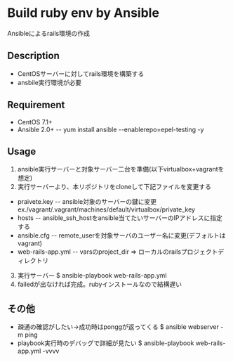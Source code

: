 # Build ruby env by Ansible
Ansibleによるrails環境の作成

## Description
- CentOSサーバーに対してrails環境を構築する
- ansbile実行環境が必要

## Requirement
- CentOS  7.1+
- Ansible 2.0+
-- yum install ansible --enablerepo=epel-testing -y

## Usage
1. ansible実行サーバーと対象サーバー二台を準備(以下virtualbox+vagrantを想定)
2. 実行サーバーより、本リポジトリをcloneして下記ファイルを変更する
- praivete.key
-- ansible対象のサーバーの鍵に変更 ex./vagrant/.vagrant/machines/default/virtualbox/private_key
- hosts
-- ansible_ssh_hostをansible当てたいサーバーのIPアドレスに指定する
- ansible.cfg
-- remote_userを対象サーバのユーザー名に変更(デフォルトはvagrant)
- web-rails-app.yml
-- varsのproject_dir => ローカルのrailsプロジェクトディレクトリ
3. 実行サーバー
$ ansible-playbook web-rails-app.yml
4. failedが出なければ完成。rubyインストールなので結構遅い

## その他
- 疎通の確認がしたい→成功時はponggが返ってくる
$ ansible webserver -m ping
- playbook実行時のデバッグで詳細が見たい
$ ansible-playbook web-rails-app.yml -vvvv
